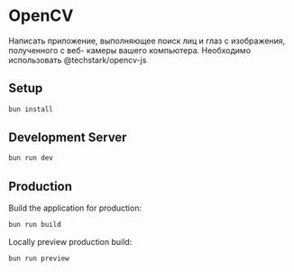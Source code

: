 # OpenCV

Написать приложение, выполняющее поиск лиц и глаз с изображения, полученного с веб-
камеры вашего компьютера. Необходимо использовать @techstark/opencv-js

## Setup

```bash
bun install
```

## Development Server
```bash
bun run dev
```

## Production

Build the application for production:

```bash
bun run build
```

Locally preview production build:

```bash
bun run preview
```